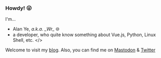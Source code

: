 ### Howdy! 😜

I'm...

- Alan Ye, _a.k.a. \_Wr\__ 🌐
- a developer, who quite know something about Vue.js, Python, Linux Shell, etc. </>

Welcome to visit my [blog](https://wrye.dev/). Also, you can find me on [Mastodon](https://mastodon.social/@wrye) & [Twitter](https://twitter.com/Wr_Offi)
